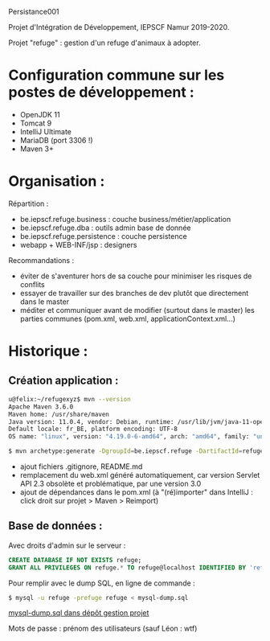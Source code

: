 Persistance001

Projet d'Intégration de Développement, IEPSCF Namur 2019-2020.


Projet "refuge" : gestion d'un refuge d'animaux à adopter.



Configuration commune sur les postes de développement :
=======================================================

- OpenJDK 11
- Tomcat 9
- IntelliJ Ultimate
- MariaDB (port 3306 !)
- Maven 3+



Organisation : 
==============

Répartition :

- be.iepscf.refuge.business : couche business/métier/application
- be.iepscf.refuge.dba : outils admin base de donnée
- be.iepscf.refuge.persistence : couche persistence
- webapp + WEB-INF/jsp : designers

Recommandations : 

- éviter de s'aventurer hors de sa couche pour minimiser les risques de conflits 
- essayer de travailler sur des branches de dev plutôt que directement dans le master 
- méditer et communiquer avant de modifier (surtout dans le master) les parties communes (pom.xml, web.xml, applicationContext.xml...) 



Historique :
============  

## Création application :

```bash
u@felix:~/refugexyz$ mvn --version
Apache Maven 3.6.0
Maven home: /usr/share/maven
Java version: 11.0.4, vendor: Debian, runtime: /usr/lib/jvm/java-11-openjdk-amd64
Default locale: fr_BE, platform encoding: UTF-8
OS name: "linux", version: "4.19.0-6-amd64", arch: "amd64", family: "unix"
```

```bash
$ mvn archetype:generate -DgroupId=be.iepscf.refuge -DartifactId=refuge -DarchetypeArtifactId=maven-archetype-webapp -DinteractiveMode=false
```

- ajout fichiers .gitignore, README.md 
- remplacement du web.xml généré automatiquement, car version Servlet API 2.3 obsolète et problématique, par une version 3.0 
- ajout de dépendances dans le pom.xml (à "(ré)importer" dans IntelliJ : click droit sur projet > Maven > Reimport) 

## Base de données :

Avec droits d'admin sur le serveur :

```sql
CREATE DATABASE IF NOT EXISTS refuge;
GRANT ALL PRIVILEGES ON refuge.* TO refuge@localhost IDENTIFIED BY 'refuge';
```

Pour remplir avec le dump SQL, en ligne de commande :

```bash
$ mysql -u refuge -prefuge refuge < mysql-dump.sql
```

[mysql-dump.sql dans dépôt gestion projet](https://github.com/PID-2019-Refuge/refuge-gestion-projet/blob/master/mysql-dump.sql)

Mots de passe : prénom des utilisateurs (sauf Léon : wtf)